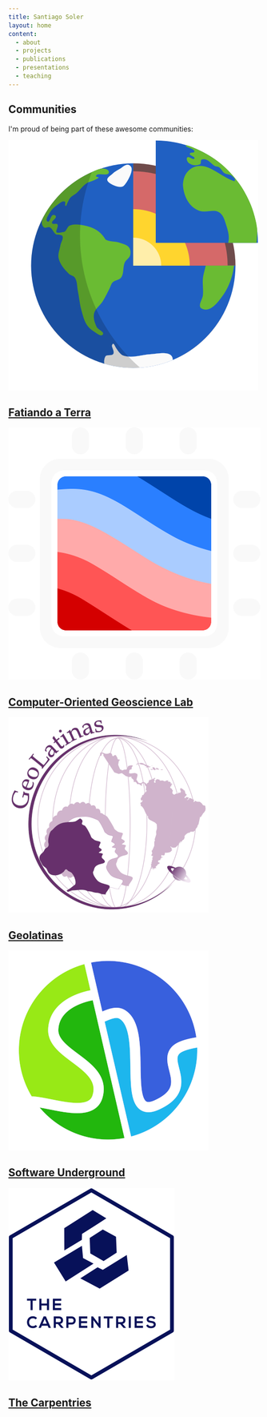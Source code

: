 ```yaml
---
title: Santiago Soler
layout: home
content:
  - about
  - projects
  - publications
  - presentations
  - teaching
---
```


<section>
<h1>Communities</h1>

<p>
I'm proud of being part of these awesome communities:
</p>

<div class="row justify-content-around">
    <div class="col-xl-2 col-lg-4 col-md-6 community">
        <a href="https://www.fatiando.org">
            <img
                src="images/logos/fatiando-logo.png"
                alt="Logo of Fatiando a Terra"
            >
            <h2>Fatiando a Terra</h2>
        </a>
    </div>
    <div class="col-xl-2 col-lg-4 col-md-6 community">
        <a href="https://www.compgeolab.org">
            <img
                src="images/logos/compgeolab-light.png"
                alt="Logo of the Computer-Oriented Geoscience Lab"
            >
            <h2>Computer-Oriented Geoscience Lab</h2>
        </a>
    </div>
    <div class="col-xl-2 col-lg-4 col-md-6 community">
        <a href="https://geolatinas.weebly.com/">
            <img
                class="community-logo"
                src="images/logos/geolatinas-logo-overlay.png"
                alt="Logo of Geolatinas"
            >
            <h2>Geolatinas</h2>
        </a>
    </div>
    <div class="col-xl-2 col-lg-4 col-md-6 community">
        <a href="https://softwareunderground.org/">
            <img
                class="community-logo"
                src="images/logos/swung.png"
                alt="Logo of Software Underground"
            >
            <h2>Software Underground</h2>
        </a>
    </div>
    <div class="col-xl-2 col-lg-4 col-md-6 community">
        <a href="https://carpentries.org/">
            <img
                class="community-logo"
                src="images/logos/carpentries-hex-white.svg"
                alt="Logo of The Carpentries"
            >
            <h2>The Carpentries</h2>
        </a>
    </div>
</div>
</section>
